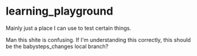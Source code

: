 # learning_playground
Mainly just a place I can use to test certain things. 


Man this shite is confusing. If I'm understanding this correctly, this should be the babysteps_changes local branch? 